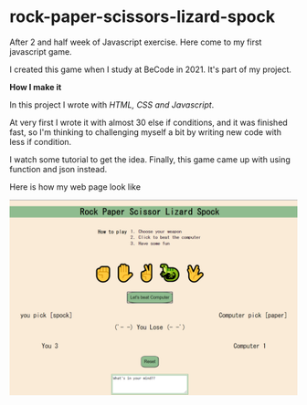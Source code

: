 # rock-paper-scissors-lizard-spock

After 2 and half week of Javascript exercise. Here come to my first javascript game.

I created this game when I study at BeCode in 2021. It's part of my project.

**How I make it**

In this project I wrote with <i>HTML, CSS and Javascript</i>. 

At very first I wrote it with almost 30 else if conditions, and it was finished fast, so I'm thinking to challenging myself a bit by writing new code with less if condition.

I watch some tutorial to get the idea. Finally, this game came up with using function and json instead.

Here is how my web page look like 

<img src="Rock Paper Scissor screenshot.png" alt="screenshot of rock paper scissor game">
